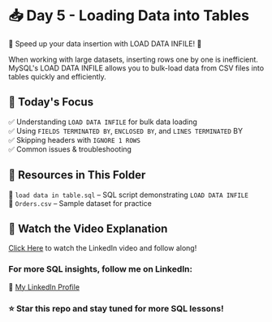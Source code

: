 # 📥 Day 5 - Loading Data into Tables
🚀 Speed up your data insertion with LOAD DATA INFILE! 🚀

When working with large datasets, inserting rows one by one is inefficient. MySQL's LOAD DATA INFILE allows you to bulk-load data from CSV files into tables quickly and efficiently.

## 📌 Today's Focus
✅ Understanding `LOAD DATA INFILE` for bulk data loading <br>
✅ Using `FIELDS TERMINATED BY`, `ENCLOSED BY`, and `LINES TERMINATED` BY <br>
✅ Skipping headers with `IGNORE 1 ROWS` <br>
✅ Common issues & troubleshooting

## 📂 Resources in This Folder

📄 `load data in table.sql` – SQL script demonstrating `LOAD DATA INFILE` <br>
📄 `Orders.csv` – Sample dataset for practice <br>

## 🎥 Watch the Video Explanation
[Click Here](https://www.linkedin.com/posts/pravesh-agarwal27_%F0%9D%90%92%F0%9D%90%AD%F0%9D%90%AB%F0%9D%90%AE%F0%9D%90%A0%F0%9D%90%A0%F0%9D%90%A5%F0%9D%90%A2%F0%9D%90%A7%F0%9D%90%A0-%F0%9D%90%B0%F0%9D%90%A2%F0%9D%90%AD%F0%9D%90%A1-%F0%9D%90%83%F0%9D%90%9A%F0%9D%90%AD%F0%9D%90%9A-activity-7294435024261595136-vo5T?utm_source=share&utm_medium=member_desktop&rcm=ACoAABUNLUsBpx2zxrDDwtwQriWSo2OomGSWjSU) to watch the LinkedIn video and follow along!

### For more SQL insights, follow me on LinkedIn:
🔗 [My LinkedIn Profile](https://www.linkedin.com/in/pravesh-agarwal27/)

### ⭐ Star this repo and stay tuned for more SQL lessons!
